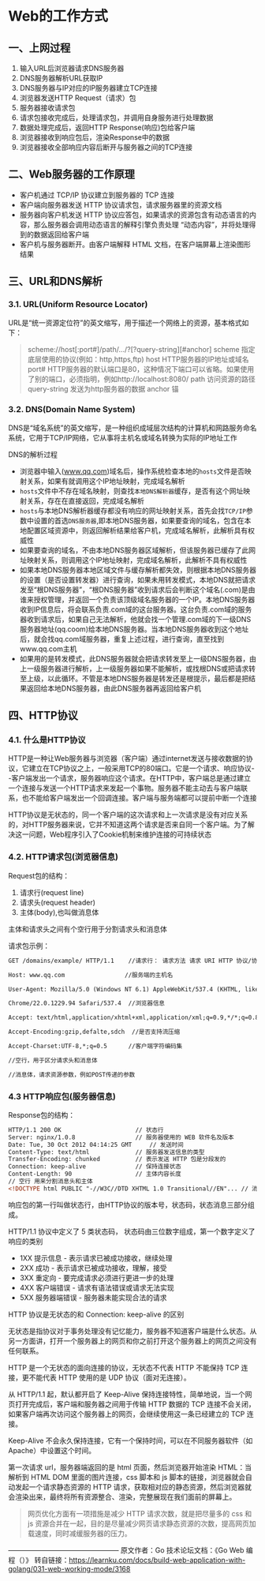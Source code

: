 # Web的工作方式

## 一、上网过程

1. 输入URL后浏览器请求DNS服务器
2. DNS服务器解析URL获取IP
3. DNS服务器与IP对应的IP服务器建立TCP连接
4. 浏览器发送HTTP Request（请求）包
5. 服务器接收请求包
6. 请求包接收完成后，处理请求包，并调用自身服务进行处理数据
7. 数据处理完成后，返回HTTP Response(响应)包给客户端
8. 浏览器接收到响应包后，渲染Response中的数据
9. 浏览器接收全部响应内容后断开与服务器之间的TCP连接



## 二、Web服务器的工作原理

- 客户机通过 TCP/IP 协议建立到服务器的 TCP 连接
- 客户端向服务器发送 HTTP 协议请求包，请求服务器里的资源文档
- 服务器向客户机发送 HTTP 协议应答包，如果请求的资源包含有动态语言的内容，那么服务器会调用动态语言的解释引擎负责处理 “动态内容”，并将处理得到的数据返回给客户端
- 客户机与服务器断开。由客户端解释 HTML 文档，在客户端屏幕上渲染图形结果



## 三、URL和DNS解析

### 3.1. URL(Uniform Resource Locator)

URL是“统一资源定位符”的英文缩写，用于描述一个网络上的资源，基本格式如下：

>scheme://host[:port#]/path/.../?[?query-string][#anchor]
>scheme         指定底层使用的协议(例如：http,https,ftp)
>host           HTTP服务器的IP地址或域名
>port#          HTTP服务器的默认端口是80，这种情况下端口可以省略。如果使用了别的端口，必须指明，例如http://localhost:8080/
>path           访问资源的路径
>query-string    发送为http服务器的数据
>anchor         锚



### 3.2. DNS(Domain Name System)

DNS是“域名系统”的英文缩写，是一种组织成域层次结构的计算机和网路服务命名系统，它用于TCP/IP网络，它从事将主机名或域名转换为实际的IP地址工作

DNS的解析过程

- 浏览器中输入(www.qq.com)域名后，操作系统检查本地的`hosts`文件是否映射关系，如果有就调用这个IP地址映射，完成域名解析
- `hosts`文件中不存在域名映射，则查找`本地DNS解析器`缓存，是否有这个网址映射关系，存在在直接返回，完成域名解析
- `hosts`与本地DNS解析器缓存都没有响应的网址映射关系，首先会找`TCP/IP`参数中设置的首选`DNS服务器`,即本地DNS服务器，如果要查询的域名，包含在本地配置区域资源中，则返回解析结果给客户机，完成域名解析，此解析具有权威性
- 如果要查询的域名，不由本地DNS服务器区域解析，但该服务器已缓存了此网址映射关系，则调用这个IP地址映射，完成域名解析，此解析不具有权威性
- 如果本地DNS服务器本地区域文件与缓存解析都失效，则根据本地DNS服务器的设置（是否设置转发器）进行查询，如果未用转发模式，本地DNS就把请求发至“根DNS服务器”，“根DNS服务器”收到请求后会判断这个域名(.com)是由谁来授权管理，并返回一个负责该顶级域名服务器的一个IP。本地DNS服务器收到IP信息后，将会联系负责.com域的这台服务器。这台负责.com域的服务器收到请求后，如果自己无法解析，他就会找一个管理.com域的下一级DNS服务器地址(qq.coom)给本地DNS服务器。当本地DNS服务器收到这个地址后，就会找qq.com域服务器，重复上述过程，进行查询，直至找到www.qq.com主机
- 如果用的是转发模式，此DNS服务器就会把请求转发至上一级DNS服务器，由上一级服务器进行解析，上一级服务器如果不能解析，或找根DNS或把请求转至上级，以此循环。不管是本地DNS服务器是转发还是根提示，最后都是把结果返回给本地DNS服务器，由此DNS服务器再返回给客户机



## 四、HTTP协议

### 4.1. 什么是HTTP协议

HTTP是一种让Web服务器与浏览器（客户端）通过internet发送与接收数据的协议，它建立在TCP协议之上，一般采用TCP的80端口。它是一个请求、响应协议--客户端发出一个请求，服务器响应这个请求。在HTTP中，客户端总是通过建立一个连接与发送一个HTTP请求来发起一个事物。服务器不能主动去与客户端联系，也不能给客户端发出一个回调连接。客户端与服务端都可以提前中断一个连接



HTTP协议是无状态的，同一个客户端的这次请求和上一次请求是没有对应关系的，对HTTP服务器来说，它并不知道这两个请求是否来自同一个客户端。为了解决这一问题，Web程序引入了Cookie机制来维护连接的可持续状态

### 4.2. HTTP请求包(浏览器信息)



Request包的结构：

1. 请求行(request line)
2. 请求头(request header)
3. 主体(body),也叫做消息体

主体和请求头之间有个空行用于分割请求头和消息体



请求包示例：

```html
GET /domains/example/ HTTP/1.1    //请求行： 请求方法 请求 URI HTTP 协议/协议版本

Host: www.qq.com                 //服务端的主机名

User-Agent: Mozilla/5.0 (Windows NT 6.1) AppleWebKit/537.4 (KHTML, like Gecko)

Chrome/22.0.1229.94 Safari/537.4  //浏览器信息

Accept: text/html,application/xhtml+xml,application/xml;q=0.9,*/*;q=0.8  //客户端能接收的mine

Accept-Encoding:gzip,defalte,sdch  //是否支持流压缩

Accept-Charset:UTF-8,*;q=0.5      //客户端字符编码集

//空行，用于区分请求头和消息体

//消息体，请求资源参数，例如POST传递的参数
```





### 4.3 HTTP响应包(服务器信息)

Response包的结构：



```html
HTTP/1.1 200 OK                     // 状态行
Server: nginx/1.0.8                 // 服务器使用的 WEB 软件名及版本
Date: Tue, 30 Oct 2012 04:14:25 GMT     // 发送时间
Content-Type: text/html             // 服务器发送信息的类型
Transfer-Encoding: chunked          // 表示发送 HTTP 包是分段发的
Connection: keep-alive              // 保持连接状态
Content-Length: 90                  // 主体内容长度
// 空行 用来分割消息头和主体
<!DOCTYPE html PUBLIC "-//W3C//DTD XHTML 1.0 Transitional//EN"... // 消息
```

响应包的第一行叫做状态行，由HTTP协议的版本号，状态码，状态消息三部分组成。



HTTP/1.1 协议中定义了 5 类状态码， 状态码由三位数字组成，第一个数字定义了响应的类别

- 1XX 提示信息 - 表示请求已被成功接收，继续处理
- 2XX 成功 - 表示请求已被成功接收，理解，接受
- 3XX 重定向 - 要完成请求必须进行更进一步的处理
- 4XX 客户端错误 - 请求有语法错误或请求无法实现
- 5XX 服务器端错误 - 服务器未能实现合法的请求



HTTP 协议是无状态的和 Connection: keep-alive 的区别

无状态是指协议对于事务处理没有记忆能力，服务器不知道客户端是什么状态。从另一方面讲，打开一个服务器上的网页和你之前打开这个服务器上的网页之间没有任何联系。

HTTP 是一个无状态的面向连接的协议，无状态不代表 HTTP 不能保持 TCP 连接，更不能代表 HTTP 使用的是 UDP 协议（面对无连接）。

从 HTTP/1.1 起，默认都开启了 Keep-Alive 保持连接特性，简单地说，当一个网页打开完成后，客户端和服务器之间用于传输 HTTP 数据的 TCP 连接不会关闭，如果客户端再次访问这个服务器上的网页，会继续使用这一条已经建立的 TCP 连接。

Keep-Alive 不会永久保持连接，它有一个保持时间，可以在不同服务器软件（如 Apache）中设置这个时间。



第一次请求 url，服务器端返回的是 html 页面，然后浏览器开始渲染 HTML：当解析到 HTML DOM 里面的图片连接，css 脚本和 js 脚本的链接，浏览器就会自动发起一个请求静态资源的 HTTP 请求，获取相对应的静态资源，然后浏览器就会渲染出来，最终将所有资源整合、渲染，完整展现在我们面前的屏幕上。

> 网页优化方面有一项措施是减少 HTTP 请求次数，就是把尽量多的 css 和 js 资源合并在一起，目的是尽量减少网页请求静态资源的次数，提高网页加载速度，同时减缓服务器的压力。



————————————————
原文作者：Go &#25216;&#26415;&#35770;&#22363;&#25991;&#26723;&#65306;&#12298;Go Web &#32534;&#31243;&#65288;&#65289;&#12299;
转自链接：https://learnku.com/docs/build-web-application-with-golang/031-web-working-mode/3168

